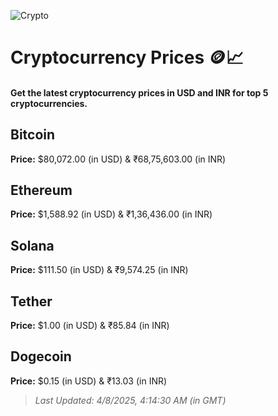 
![Crypto](https://www.techguide.com.au/wp-content/uploads/2020/11/crypto3.jpeg)

# Cryptocurrency Prices 🪙📈

#### Get the latest cryptocurrency prices in USD and INR for top 5 cryptocurrencies.

## Bitcoin

**Price:** $80,072.00 (in USD) & ₹68,75,603.00 (in INR)

## Ethereum

**Price:** $1,588.92 (in USD) & ₹1,36,436.00 (in INR)

## Solana

**Price:** $111.50 (in USD) & ₹9,574.25 (in INR)

## Tether

**Price:** $1.00 (in USD) & ₹85.84 (in INR)

## Dogecoin

**Price:** $0.15 (in USD) & ₹13.03 (in INR)

> _Last Updated: 4/8/2025, 4:14:30 AM (in GMT)_
